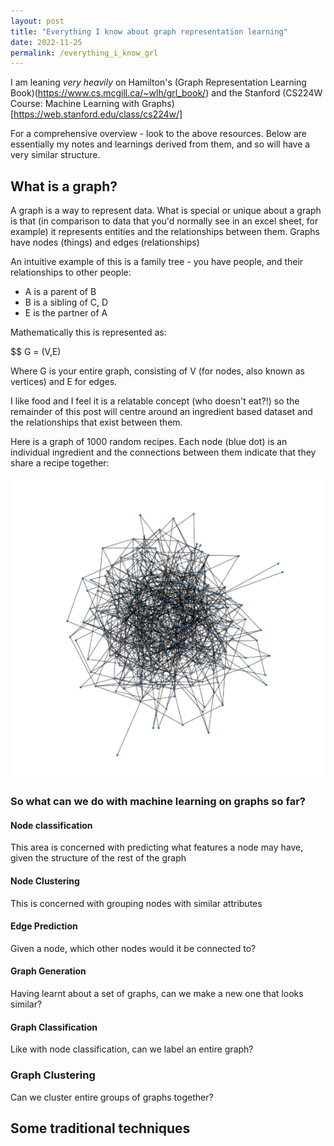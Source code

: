 ```yaml
---
layout: post
title: "Everything I know about graph representation learning"
date: 2022-11-25
permalink: /everything_i_know_grl
---
```


I am leaning _very heavily_ on Hamilton's (Graph Representation Learning Book)(https://www.cs.mcgill.ca/~wlh/grl_book/) 
and the Stanford (CS224W Course: Machine Learning with Graphs)[https://web.stanford.edu/class/cs224w/]

For a comprehensive overview - look to the above resources.
Below are essentially my notes and learnings derived from them, and so will have a very similar structure.

## What is a graph?

A graph is a way to represent data. 
What is special or unique about a graph is that (in comparison to data that you'd normally see in an excel sheet, for example) it represents entities and the relationships between them. 
Graphs have nodes (things) and edges (relationships)


An intuitive example of this is a family tree - you have people, and their relationships to other people:
- A is a parent of B 
- B is a sibling of C, D
- E is the partner of A

Mathematically this is represented as:

$$ G = (V,E) 

Where G is your entire graph, consisting of V (for nodes, also known as vertices) and E for edges.

I like food and I feel it is a relatable concept (who doesn't eat?!) so the remainder of this post will centre around an ingredient based dataset and the relationships that exist between them.

Here is a graph of 1000 random recipes. Each node (blue dot) is an individual ingredient and the connections between them indicate that they share a recipe together:

![random recipes](/_posts/everything_i_know_grl/random_1000_recipes_graph.png)

### So what can we do with machine learning on graphs so far?

#### Node classification

This area is concerned with predicting what features a node may have, given the structure of the rest of the graph

#### Node Clustering

This is concerned with grouping nodes with similar attributes

#### Edge Prediction

Given a node, which other nodes would it be connected to?

#### Graph Generation

Having learnt about a set of graphs, can we make a new one that looks similar?

#### Graph Classification

Like with node classification, can we label an entire graph?

### Graph Clustering

Can we cluster entire groups of graphs together?

## Some traditional techniques
